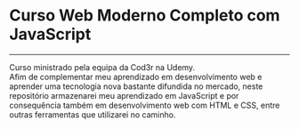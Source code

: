 # Curso Web Moderno Completo com JavaScript

---

Curso ministrado pela equipa da Cod3r na Udemy.  
Afim de complementar meu aprendizado em desenvolvimento web e aprender uma tecnologia nova bastante difundida no mercado, neste repositório armazenarei meu aprendizado em JavaScript e por consequência também em desenvolvimento web com HTML e CSS, entre outras ferramentas que utilizarei no caminho.
